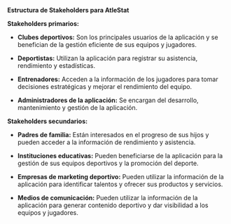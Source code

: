 **Estructura de Stakeholders para AtleStat**

**Stakeholders primarios:**

-   **Clubes deportivos:** Son los principales usuarios de la aplicación
    y se benefician de la gestión eficiente de sus equipos y jugadores.

-   **Deportistas:** Utilizan la aplicación para registrar su
    asistencia, rendimiento y estadísticas.

-   **Entrenadores:** Acceden a la información de los jugadores para
    tomar decisiones estratégicas y mejorar el rendimiento del equipo.

-   **Administradores de la aplicación:** Se encargan del desarrollo,
    mantenimiento y gestión de la aplicación.

**Stakeholders secundarios:**

-   **Padres de familia:** Están interesados en el progreso de sus hijos
    y pueden acceder a la información de rendimiento y asistencia.

-   **Instituciones educativas:** Pueden beneficiarse de la aplicación
    para la gestión de sus equipos deportivos y la promoción del
    deporte.

-   **Empresas de marketing deportivo:** Pueden utilizar la información
    de la aplicación para identificar talentos y ofrecer sus productos y
    servicios.

-   **Medios de comunicación:** Pueden utilizar la información de la
    aplicación para generar contenido deportivo y dar visibilidad a los
    equipos y jugadores.
